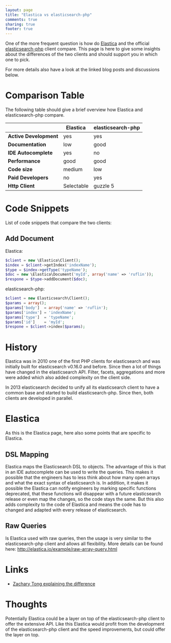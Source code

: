 ```yaml
---
layout: page
title: "Elastica vs elasticsearch-php"
comments: true
sharing: true
footer: true
---
```


One of the more frequent question is how do [Elastica](https://github.com/ruflin/Elastica) and the official [elasticsearch-php](https://github.com/elastic/elasticsearch-php) client compare. This page is here to give some insights about the differences of the two clients and should support you in which one to pick.

For more details also have a look at the linked blog posts and discussions below.

# Comparison Table

The following table should give a brief overview how Elastica and elasticsearch-php compare.

| 							| **Elastica** 		| **elasticsearch-php** |
|---------------------------|-------------------|-----------------------|
| **Active Development** 	| yes 				| yes 					|
| **Documentation**		 	| low 				| good 					|
| **IDE Autocomplete**		| yes 				| no 					|
| **Performance**			| good 				| good 					|
| **Code size**				| medium 			| low 					|
| **Paid Developers**		| no	 			| yes 					|
| **Http Client**			| Selectable		| guzzle 5				|


# Code Snippets
List of code snippets that compare the two clients:

## Add Document

Elastica:
```php
$client = new \Elastica\Client();
$index = $client->getIndex('indexName');
$type = $index->getType('typeName');
$doc = new \Elastica\Document('myId', array('name' => 'ruflin'));
$respone = $type->addDocument($doc);
```

elasticsearch-php:

```php
$client = new Elasticsearch\Client();
$params = array();
$params['body']  = array('name' => 'ruflin');
$params['index'] = 'indexName';
$params['type']  = 'typeName';
$params['id']    = 'myId';
$respone = $client->index($params);
```

# History
Elastica was in 2010 one of the first PHP clients for elasticsearch and was initially built for elasticsearch v0.16.0 and before. Since then a lot of things have changed in the elasticsearch API. Filter, facets, aggregations and more were added which also added complexity on the client side.

In 2013 elasticsearch decided to unify all its elasticsearch client to have a common base and started to build elasticsearch-php. Since then, both clients are developed in parallel.


# Elastica

As this is the Elastica page, here also some points that are specific to Elastica. 

## DSL Mapping
Elastica maps the Elasticsearch DSL to objects. The advantage of this is that in an IDE autocomplete can be used to write the queries. This makes it possible that the engineers has to less think about how many open arrays and what the exact syntax of elasticsearch is. In addition, it makes it possible the Elastica can notify engineers by marking specific functions deprecated, that these functions will disappear with a future elasticsearch release or even map the changes, so the code stays the same. But this also adds complexity to the code of Elastica and means the code has to changed and adapted with every release of elasticsearch.

## Raw Queries
Is Elastica used with raw queries, then the usage is very similar to the elasticsearch-php client and allows all flexibility. More details can be found here: http://elastica.io/example/raw-array-query.html

# Links
* [Zachary Tong explaining the difference](https://groups.google.com/forum/#!searchin/elasticsearch/ruflin/elasticsearch/kDWc8lOHV7s/NgmrtChmkrMJ)

# Thoughts
Potentially Elastica could be a layer on top of the elasticsearch-php client to offer the extensive API. Like this Elastica would profit from the development of the elasticsearch-php client and the speed improvements, but could offer the layer on top.
